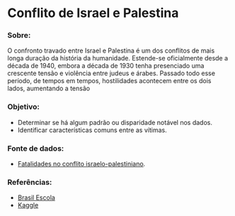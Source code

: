 # Conflito de Israel e Palestina


### Sobre:
O confronto travado entre Israel e Palestina é um dos conflitos de mais longa duração da história da humanidade. Estende-se oficialmente desde a década de 1940, embora a década de 1930 tenha presenciado uma crescente tensão e violência entre judeus e árabes. Passado todo esse período, de tempos em tempos, hostilidades acontecem entre os dois lados, aumentando a tensão


### Objetivo:

- Determinar se há algum padrão ou disparidade notável nos dados.
- Identificar características comuns entre as vítimas.
 

### Fonte de dados:

- [Fatalidades no conflito israelo-palestiniano](https://www.kaggle.com/datasets/willianoliveiragibin/fatalities-in-the-israeli-palestinian).


### Referências:

- [Brasil Escola](https://brasilescola.uol.com.br/geografia/o-conflito-na-palestina-faixa-gaza.htm#Quest%C3%A3o+Palestina)
- [Kaggle](https://www.kaggle.com/datasets/willianoliveiragibin/fatalities-in-the-israeli-palestinian)

